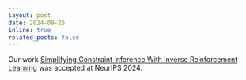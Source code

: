 ```yaml
---
layout: post
date: 2024-09-25
inline: true
related_posts: false
---
```


Our work <a href='https://openreview.net/forum?id=hAH6ZBLOAB'>Simplifying Constraint Inference With Inverse Reinforcement Learning</a>  was accepted at NeurIPS 2024.
